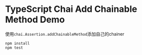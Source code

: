 TypeScript Chai Add Chainable Method Demo
==================================

使用`chai.Assertion.addChainableMethod`添加自己的chainer

```
npm install
npm test
```
